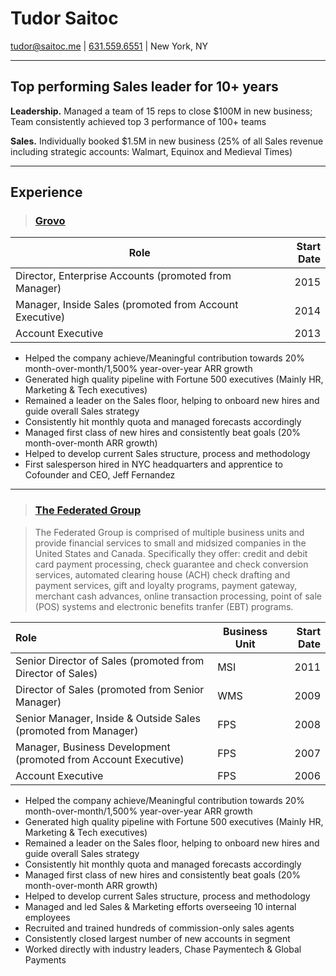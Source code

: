 # Tudor Saitoc

[tudor@saitoc.me][email] | [631.559.6551][phone] | New York, NY

---

## Top performing Sales leader for 10+ years

**Leadership.** Managed a team of 15 reps to close $100M in new business; Team consistently achieved top 3 performance of 100+ teams

**Sales.** Individually booked $1.5M in new business (25% of all Sales revenue including strategic accounts: Walmart, Equinox and Medieval Times)

---

## Experience

>### [Grovo][]
| Role | Start Date |
| ------ | -----------: |
| Director, Enterprise Accounts (promoted from Manager) | 2015 |
| Manager, Inside Sales (promoted from Account Executive) | 2014 |
| Account Executive | 2013 |

- Helped the company achieve/Meaningful contribution towards 20% month-over-month/1,500% year-over-year ARR growth
- Generated high quality pipeline with Fortune 500 executives (Mainly HR, Marketing & Tech executives)
- Remained a leader on the Sales floor, helping to onboard new hires and guide overall Sales strategy
- Consistently hit monthly quota and managed forecasts accordingly
- Managed first class of new hires and consistently beat goals (20% month-over-month ARR growth)
- Helped to develop current Sales structure, process and methodology
- First salesperson hired in NYC headquarters and apprentice to Cofounder and CEO, Jeff Fernandez

---

>### [The Federated Group][]

>The Federated Group is comprised of multiple business units and provide financial services to small and midsized companies in the United States and Canada. Specifically they offer: credit and debit card payment processing, check guarantee and check conversion services, automated clearing house (ACH) check drafting and payment services, gift and loyalty programs, payment gateway, merchant cash advances, online transaction processing, point of sale (POS) systems and electronic benefits tranfer (EBT) programs.

| Role | Business Unit | Start Date |
| :--- | ------------- | ---------: |
| Senior Director of Sales (promoted from Director of Sales) | MSI | 2011
| Director of Sales (promoted from Senior Manager) | WMS | 2009 |
| Senior Manager, Inside & Outside Sales (promoted from Manager) | FPS | 2008 |
| Manager, Business Development (promoted from Account Executive) | FPS | 2007 |
| Account Executive | FPS | 2006 |

- Helped the company achieve/Meaningful contribution towards 20% month-over-month/1,500% year-over-year ARR growth
- Generated high quality pipeline with Fortune 500 executives (Mainly HR, Marketing & Tech executives)
- Remained a leader on the Sales floor, helping to onboard new hires and guide overall Sales strategy
- Consistently hit monthly quota and managed forecasts accordingly
- Managed first class of new hires and consistently beat goals (20% month-over-month ARR growth)
- Helped to develop current Sales structure, process and methodology
- Managed and led Sales & Marketing efforts overseeing 10 internal employees
- Recruited and trained hundreds of commission-only sales agents
- Consistently closed largest number of new accounts in segment
- Worked directly with industry leaders, Chase Paymentech & Global Payments



[avatar]: https://media.licdn.com/mpr/mpr/shrinknp_400_400/AAEAAQAAAAAAAAbDAAAAJDQ0YmZmYjAxLThiZmUtNDcyZi1iNjc4LTVmOTEzNzVjMWM1Ng.jpg
[homepage]: http://tudorsaitoc.com
[twitter]: https://twitter.com/tudorsaitoc
[twit]: http://cdn-careers.sstatic.net/careers/Img/icon-twitter.png?v=b1bd58ad2034
[email]: mailto:tudor@saitoc.me
[phone]: tel:+16315596551
[grovo]: https://www.google.com/search?q=grovo&as_qdr=y&{google:acceptedSuggestion}oq=grovo&aqs=chrome..69i57j69i60j69i65l3j69i59.1147j0j4&sourceid=chrome&ie=UTF-8
[the federated group]: http://www.gofederated.com
[federated]: https://www.linkedin.com/company/8843529?trk=prof-exp-company-name
[fps]: https://www.linkedin.com/redirect?url=http%3A%2F%2Fwww%2Efederatedpayments%2Ecom&urlhash=hzJr
